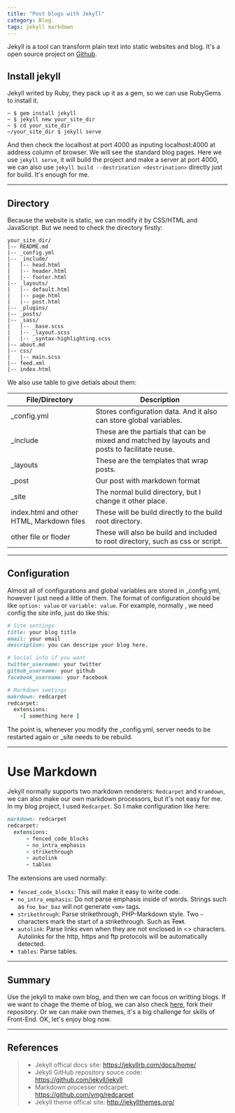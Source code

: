 ```yaml
---
title: "Post blogs with Jekyll"
category: Blog
tags: jekyll markdown
---
```


Jekyll is a tool can transform plain text into static websites and blog. It's a open source project on [Github](https://github.com/jekyll/jekyll).

## Install jekyll

Jekyll writed by Ruby, they pack up it as a gem, so we can use RubyGems to install it.

```
~ $ gem install jekyll
~ $ jekyll new your_site_dir
~ $ cd your_site_dir
~/your_site_dir $ jekyll serve
```

And then check the localhost at port 4000 as inputing localhost:4000 at address column of browser. We will see the standard blog pages. Here we use `jekyll serve`, it will build the project and make a server at port 4000, we can also use `jekyll build --destrination <destrination>` directly just for build. It's enough for me.

---------------

## Directory

Because the website is static, we can modify it by CSS/HTML and JavaScript. But we need to check the directory firstly:

```
your_site_dir/
|-- README.md
|-- _config.yml
|-- _include/
|   |-- head.html
|   |-- header.html
|   |-- footer.html
|-- _layouts/
|   |-- default.html
|   |-- page.html
|   |-- post.html
|-- _plugins/
|-- _posts/
|-- _sass/
|   |-- _base.scss
|   |-- _layout.scss
|   |-- _syntax-highlighting.scss
|-- about.md
|-- css/
|   |-- main.scss
|-- feed.xml
|-- index.html
```
We also use table to give detials about them:

| File/Directory | Description |
|----------------|-------------|
|_config.yml | Stores configuration data. And it also can store global variables.|
|_include | These are the partials that can be mixed and matched by layouts and posts to facilitate reuse. |
|_layouts | These are the templates that wrap posts. |
|_post | Our post with markdown format |
|_site | The normal bulid directory, but I change it other place. |
|index.html and other HTML, Markdown files | These will be build directly to the build root directory. |
|other file or floder | These will also be build and included to root directory, such as css or script.|

-------------

## Configuration

Almost all of configurations and global variables are stored in _config.yml, however I just need a little of them. The format of configuration should be like `option: value` or `variable: value`. For example, normally , we need config the site info, just do like this:

```ruby
# Site settings
title: your blog title
email: your email
description: you can descripe your blog here.

# Social info if you want
twitter_username: your twitter
github_username: your github
facebook_username: your facebook

# Markdown seetings
makrdown: redcarpet
redcarpet:
  extensions:
    -[ something here ]
```

The point is, whenever you modify the _config.yml, server needs to be restarted again or _site needs to be rebuild.

----------

# Use Markdown

Jekyll normally supports two markdown renderers: `Redcarpet` and `Kramdown`, we can also make our own markdown processors, but it's not easy for me. In my blog project, I used `Redcarpet`. So I make configuration like here:

```ruby
markdown: redcarpet
redcarpet:
  extensions:
      - fenced_code_blocks
      - no_intra_emphasis
      - strikethrough
      - autolink
      - tables
```
The extensions are used normally:

* `fenced_code_blocks`: This will make it easy to write code.
* `no_intra_emphasis`: Do not parse emphasis inside of words. Strings such as `foo_bar_baz` will not generate `<em>` tags.
* `strikethrough`: Parse strikethrough, PHP-Markdown style. Two `~` characters mark the start of a strikethrough. Such as ~~Text~~.
* `autolink`: Parse links even when they are not enclosed in <> characters. Autolinks for the http, https and ftp protocols will be automatically detected.
* `tables`: Parse tables.

----------

## Summary

Use the jekyll to make own blog, and then we can focus on writting blogs. If we want to chage the theme of blog, we can also check [here](http://jekyllthemes.org/), fork their repository. Or we can make own themes, it's a big challenge for skills of Front-End. OK, let's enjoy blog now.

----------

## References

> * Jekyll offical docs site: https://jekyllrb.com/docs/home/
> * Jekyll GitHub repository souce code: https://github.com/jekyll/jekyll
> * Markdown processer redcarpet: https://github.com/vmg/redcarpet
> * Jekyll theme offical site: http://jekyllthemes.org/
